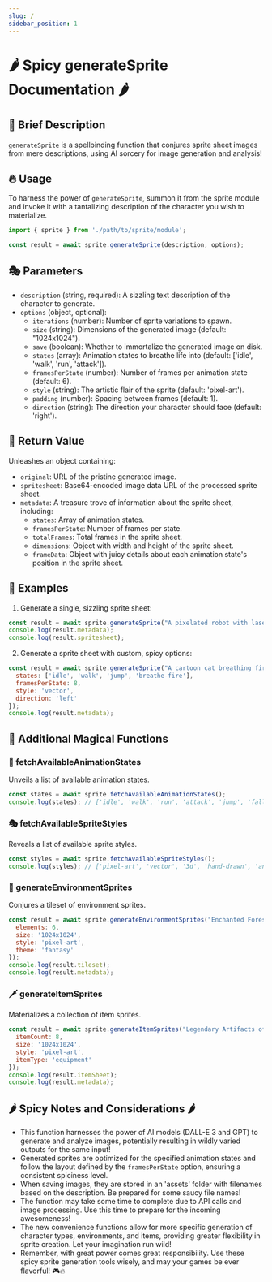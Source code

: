 ```yaml
---
slug: /
sidebar_position: 1
---
```

# 🌶️ Spicy generateSprite Documentation 🌶️

## 🚀 Brief Description
`generateSprite` is a spellbinding function that conjures sprite sheet images from mere descriptions, using AI sorcery for image generation and analysis!

## 🔥 Usage
To harness the power of `generateSprite`, summon it from the sprite module and invoke it with a tantalizing description of the character you wish to materialize.

```javascript
import { sprite } from './path/to/sprite/module';

const result = await sprite.generateSprite(description, options);
```

## 🎭 Parameters
- `description` (string, required): A sizzling text description of the character to generate.
- `options` (object, optional):
  - `iterations` (number): Number of sprite variations to spawn.
  - `size` (string): Dimensions of the generated image (default: "1024x1024").
  - `save` (boolean): Whether to immortalize the generated image on disk.
  - `states` (array): Animation states to breathe life into (default: ['idle', 'walk', 'run', 'attack']).
  - `framesPerState` (number): Number of frames per animation state (default: 6).
  - `style` (string): The artistic flair of the sprite (default: 'pixel-art').
  - `padding` (number): Spacing between frames (default: 1).
  - `direction` (string): The direction your character should face (default: 'right').

## 💎 Return Value
Unleashes an object containing:
- `original`: URL of the pristine generated image.
- `spritesheet`: Base64-encoded image data URL of the processed sprite sheet.
- `metadata`: A treasure trove of information about the sprite sheet, including:
  - `states`: Array of animation states.
  - `framesPerState`: Number of frames per state.
  - `totalFrames`: Total frames in the sprite sheet.
  - `dimensions`: Object with width and height of the sprite sheet.
  - `frameData`: Object with juicy details about each animation state's position in the sprite sheet.

## 🎨 Examples

1. Generate a single, sizzling sprite sheet:
```javascript
const result = await sprite.generateSprite("A pixelated robot with laser eyes");
console.log(result.metadata);
console.log(result.spritesheet);
```

2. Generate a sprite sheet with custom, spicy options:
```javascript
const result = await sprite.generateSprite("A cartoon cat breathing fire", {
  states: ['idle', 'walk', 'jump', 'breathe-fire'],
  framesPerState: 8,
  style: 'vector',
  direction: 'left'
});
console.log(result.metadata);
```

## 🌟 Additional Magical Functions

### 🕺 fetchAvailableAnimationStates
Unveils a list of available animation states.

```javascript
const states = await sprite.fetchAvailableAnimationStates();
console.log(states); // ['idle', 'walk', 'run', 'attack', 'jump', 'fall', 'hurt', 'die', 'dance']
```

### 🎭 fetchAvailableSpriteStyles
Reveals a list of available sprite styles.

```javascript
const styles = await sprite.fetchAvailableSpriteStyles();
console.log(styles); // ['pixel-art', 'vector', '3d', 'hand-drawn', 'anime', 'neon']
```

### 🌳 generateEnvironmentSprites
Conjures a tileset of environment sprites.

```javascript
const result = await sprite.generateEnvironmentSprites("Enchanted Forest", {
  elements: 6,
  size: '1024x1024',
  style: 'pixel-art',
  theme: 'fantasy'
});
console.log(result.tileset);
console.log(result.metadata);
```

### 🗡️ generateItemSprites
Materializes a collection of item sprites.

```javascript
const result = await sprite.generateItemSprites("Legendary Artifacts of Power", {
  itemCount: 8,
  size: '1024x1024',
  style: 'pixel-art',
  itemType: 'equipment'
});
console.log(result.itemSheet);
console.log(result.metadata);
```

## 🌶️ Spicy Notes and Considerations 🌶️
- This function harnesses the power of AI models (DALL-E 3 and GPT) to generate and analyze images, potentially resulting in wildly varied outputs for the same input!
- Generated sprites are optimized for the specified animation states and follow the layout defined by the `framesPerState` option, ensuring a consistent spiciness level.
- When saving images, they are stored in an 'assets' folder with filenames based on the description. Be prepared for some saucy file names!
- The function may take some time to complete due to API calls and image processing. Use this time to prepare for the incoming awesomeness!
- The new convenience functions allow for more specific generation of character types, environments, and items, providing greater flexibility in sprite creation. Let your imagination run wild!
- Remember, with great power comes great responsibility. Use these spicy sprite generation tools wisely, and may your games be ever flavorful! 🎮🔥
